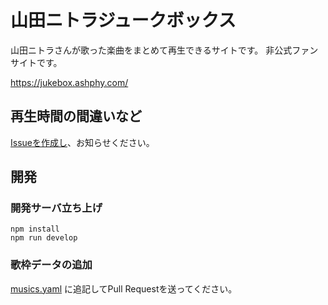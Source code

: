 # 山田ニトラジュークボックス

山田ニトラさんが歌った楽曲をまとめて再生できるサイトです。
非公式ファンサイトです。

https://jukebox.ashphy.com/

## 再生時間の間違いなど

[Issueを作成し](https://github.com/ashphy/yamada-nitora-jukebox/issues/new)、お知らせください。

## 開発

### 開発サーバ立ち上げ

```
npm install
npm run develop
```

### 歌枠データの追加

[musics.yaml](src/data/musics.yaml) に追記してPull Requestを送ってください。